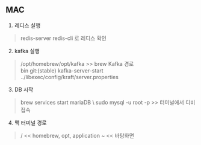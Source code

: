 ## MAC
1. 레디스 실행
> redis-server
> redis-cli 로 레디스 확인

2. kafka 실행
> /opt/homebrew/opt/kafka >> brew Kafka 경로 \
> bin git:(stable) kafka-server-start ../libexec/config/kraft/server.properties

3. DB 시작
> brew services start mariaDB \ 
> sudo mysql -u root -p >> 터미널에서 디비 접속

4. 맥 터미널 경로
> / << homebrew, opt, application
> ~ << 바탕화면